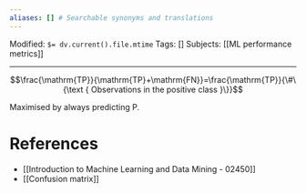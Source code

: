 ```yaml
---
aliases: [] # Searchable synonyms and translations
---
```

Modified: `$= dv.current().file.mtime`
Tags: []
Subjects: [[ML performance metrics]]
****

$$\frac{\mathrm{TP}}{\mathrm{TP}+\mathrm{FN}}=\frac{\mathrm{TP}}{\#\{\text { Observations in the positive class }\}}$$

Maximised by always predicting P.
# References
- [[Introduction to Machine Learning and Data Mining - 02450]]
- [[Confusion matrix]]